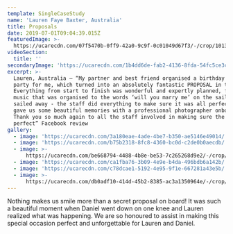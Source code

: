 ```yaml
---
template: SingleCaseStudy
name: 'Lauren Faye Baxter, Australia'
title: Proposals
date: 2019-07-01T09:04:39.015Z
featuredImage: >-
  https://ucarecdn.com/07f5470b-0ff9-42a0-9c9f-0c01049d67f3/-/crop/1013x1164/0,0/-/preview/
videoSection:
  title: ''
secondaryImage: 'https://ucarecdn.com/1b4dd6de-fab2-4136-8fda-54fc5ce3cc64/'
excerpt: >-
  Lauren, Australia – “My partner and best friend organised a birthday boat
  party for me, which turned into an absolutely fantastic PROPOSAL in the end!!
  Everything from start to finish was wonderful and expertly planned, from the
  music that was organised to the words ‘will you marry me’ on the sail as we
  sailed away - the staff did everything to make sure it was all perfect and
  gave us some beautiful memories with a professional photographer onboard too!
  Thank you so much again to all the staff involved in making sure the day was
  perfect” Facebook review
gallery:
  - image: 'https://ucarecdn.com/3a180eae-4ade-4be7-b350-ae5146e49014/'
  - image: 'https://ucarecdn.com/b75b2318-8fc8-4360-bc0d-c2de0b0aecdb/'
  - image: >-
      https://ucarecdn.com/be668794-4488-4b8e-be53-7c265268d9e2/-/crop/959x1076/0,0/-/preview/
  - image: 'https://ucarecdn.com/ca1fba76-3b09-4e9e-b4da-496bdb6a142b/'
  - image: 'https://ucarecdn.com/c78dcae1-5192-4e95-9f1e-667281a43e5b/'
  - image: >-
      https://ucarecdn.com/db0adf10-414d-45b2-8385-ac3a1350964e/-/crop/1080x1281/0,0/-/preview/
---
```

Nothing makes us smile more than a secret proposal on board! It was such a beautiful moment when Daniel went down on one knee and Lauren realized what was happening. We are so honoured to assist in making this special occasion perfect and unforgettable for Lauren and Daniel.
